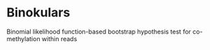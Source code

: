 # Binokulars
Binomial likelihood function-based bootstrap hypothesis test for co-methylation within reads
